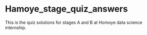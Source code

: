 # Hamoye_stage_quiz_answers

This is the quiz solutions for  stages A and B  at Homoye data science internship.
